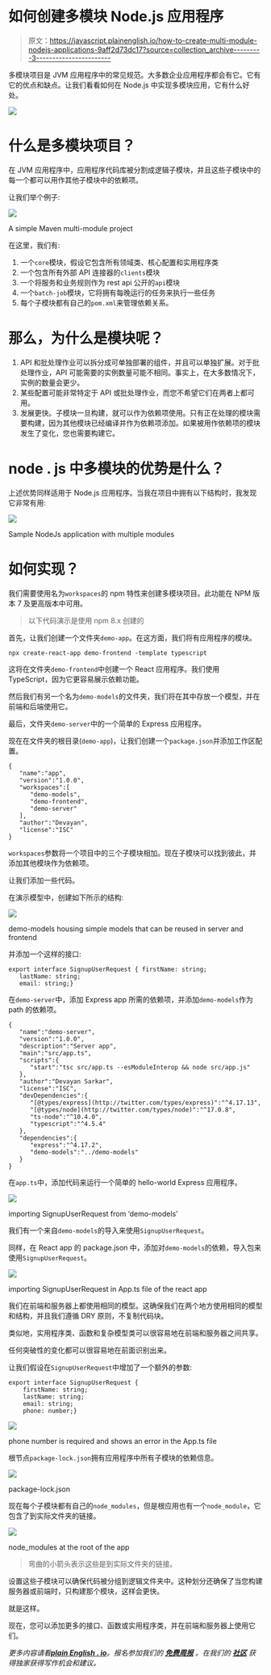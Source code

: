 # 如何创建多模块 Node.js 应用程序

> 原文：<https://javascript.plainenglish.io/how-to-create-multi-module-nodejs-applications-9aff2d73dc17?source=collection_archive---------3----------------------->

多模块项目是 JVM 应用程序中的常见规范。大多数企业应用程序都会有它。它有它的优点和缺点。让我们看看如何在 Node.js 中实现多模块应用，它有什么好处。

![](img/5a17293a2db15a559f357cb21a8c4292.png)

# **什么是多模块项目？**

在 JVM 应用程序中，应用程序代码库被分割成逻辑子模块，并且这些子模块中的每一个都可以用作其他子模块中的依赖项。

让我们举个例子:

![](img/24781e4c6edc22095962824e29e3da4b.png)

A simple Maven multi-module project

在这里，我们有:

1.  一个`core`模块，假设它包含所有领域类、核心配置和实用程序类
2.  一个包含所有外部 API 连接器的`clients`模块
3.  一个将服务和业务规则作为 rest api 公开的`api`模块
4.  一个`batch-job`模块，它将拥有每晚运行的任务来执行一些任务
5.  每个子模块都有自己的`pom.xml`来管理依赖关系。

# **那么，为什么是模块呢？**

1.  API 和批处理作业可以拆分成可单独部署的组件，并且可以单独扩展。对于批处理作业，API 可能需要的实例数量可能不相同。事实上，在大多数情况下，实例的数量会更少。
2.  某些配置可能非常特定于 API 或批处理作业，而您不希望它们在两者上都可用。
3.  发展更快。子模块一旦构建，就可以作为依赖项使用。只有正在处理的模块需要构建，因为其他模块已经编译并作为依赖项添加。如果被用作依赖项的模块发生了变化，您也需要构建它。

# **node . js 中多模块的优势是什么？**

上述优势同样适用于 Node.js 应用程序。当我在项目中拥有以下结构时，我发现它非常有用:

![](img/d9d7572ad24b2783a74f18b0be6f89e9.png)

Sample NodeJs application with multiple modules

# **如何实现？**

我们需要使用名为`workspaces`的 npm 特性来创建多模块项目。此功能在 NPM 版本 7 及更高版本中可用。

> 以下代码演示是使用 npm 8.x 创建的

首先，让我们创建一个文件夹`demo-app`。在这方面，我们将有应用程序的模块。

```
npx create-react-app demo-frontend -template typescript
```

这将在文件夹`demo-frontend`中创建一个 React 应用程序。我们使用 TypeScript，因为它更容易展示依赖功能。

然后我们有另一个名为`demo-models`的文件夹，我们将在其中存放一个模型，并在前端和后端使用它。

最后，文件夹`demo-server`中的一个简单的 Express 应用程序。

现在在文件夹的根目录(`demo-app`)，让我们创建一个`package.json`并添加工作区配置。

```
{
   "name":"app",
   "version":"1.0.0",
   "workspaces":[
      "demo-models",
      "demo-frontend",
      "demo-server"
   ],
   "author":"Devayan",
   "license":"ISC"
}
```

`workspaces`参数将一个项目中的三个子模块相加。现在子模块可以找到彼此，并添加其他模块作为依赖项。

让我们添加一些代码。

在演示模型中，创建如下所示的结构:

![](img/801ed7135313e7fd59d1e69c7f429497.png)

demo-models housing simple models that can be reused in server and frontend

并添加一个这样的接口:

```
export interface SignupUserRequest { firstName: string;
   lastName: string;
   email: string;}
```

在`demo-server`中，添加 Express app 所需的依赖项，并添加`demo-models`作为 path 的依赖项。

```
{
   "name":"demo-server",
   "version":"1.0.0",
   "description":"Server app",
   "main":"src/app.ts",
   "scripts":{
      "start":"tsc src/app.ts --esModuleInterop && node src/app.js"
   },
   "author":"Devayan Sarkar",
   "license":"ISC",
   "devDependencies":{
      "[@types/express](http://twitter.com/types/express)":"^4.17.13",
      "[@types/node](http://twitter.com/types/node)":"^17.0.8",
      "ts-node":"^10.4.0",
      "typescript":"^4.5.4"
   },
   "dependencies":{
      "express":"^4.17.2",
      "demo-models":"../demo-models"
   }
}
```

在`app.ts`中，添加代码来运行一个简单的 hello-world Express 应用程序。

![](img/736b7b2f1e051a33f11d1c816b82791f.png)

importing SignupUserRequest from ‘demo-models’

我们有一个来自`demo-models`的导入来使用`SignupUserRequest`。

同样，在 React app 的 package.json 中，添加对`demo-models`的依赖，导入包来使用`SignupUserRequest`。

![](img/c73981f09ac3c71209fdb16c61fe10e5.png)

importing SignupUserRequest in App.ts file of the react app

我们在前端和服务器上都使用相同的模型。这确保我们在两个地方使用相同的模型和结构，并且我们遵循 DRY 原则，不复制代码块。

类似地，实用程序类、函数和复杂模型类可以很容易地在前端和服务器之间共享。

任何突破性的变化都可以很容易地在前面识别出来。

让我们假设在`SignupUserRequest`中增加了一个额外的参数:

```
export interface SignupUserRequest {
    firstName: string;
    lastName: string;
    email: string;
    phone: number;}
```

![](img/0694915375f8ac4d95d192a799ccfa21.png)

phone number is required and shows an error in the App.ts file

根节点`package-lock.json`拥有应用程序中所有子模块的依赖信息。

![](img/122399fe8496e00265a8e9cd158a0984.png)

package-lock.json

现在每个子模块都有自己的`node_modules`，但是根应用也有一个`node_module`，它包含了到实际文件夹的链接。

![](img/9b23f5ff8f99d5e945c4c00c8b01c4b9.png)

node_modules at the root of the app

> 弯曲的小箭头表示这些是到实际文件夹的链接。

设置这些子模块可以确保代码被分组到逻辑文件夹中。这种划分还确保了当您构建服务器或前端时，只构建那个模块，这样会更快。

就是这样。

现在，您可以添加更多的接口、函数或实用程序类，并在前端和服务器上使用它们。

*更多内容请看*[***plain English . io***](http://plainenglish.io/)*。报名参加我们的* [***免费周报***](http://newsletter.plainenglish.io/) *。在我们的* [***社区***](https://discord.gg/GtDtUAvyhW) *获得独家获得写作机会和建议。*